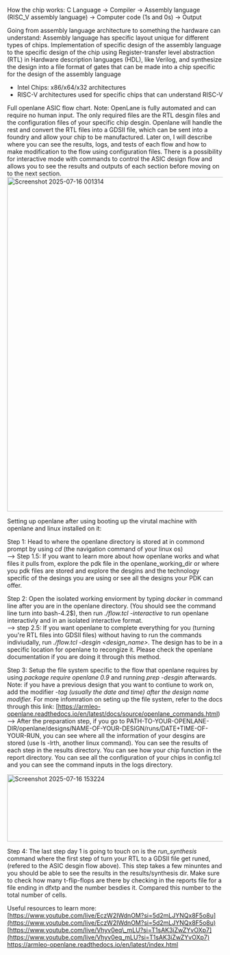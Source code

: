 How the chip works: C Language → Compiler → Assembly language (RISC\_V assembly language) → Computer code (1s and 0s) → Output

Going from assembly language architecture to something the hardware can understand: Assembly language has specific layout unique for different types of chips. Implementation of specific design of the assembly language to the specific design of the chip using Register-transfer level abstraction (RTL) in Hardware description languages (HDL), like Verilog, and synthesize the design into a file format of gates that can be made into a chip specific for the design of the assembly language 
- Intel Chips: x86/x64/x32 architectures  
- RISC-V architectures used for specific chips that can understand RISC-V  

Full openlane ASIC flow chart. Note: OpenLane is fully automated and can require no human input. The only required files are the RTL desgin files and the configuration files of your specific chip desgin. Openlane will handle the rest and convert the RTL files into a GDSII file, which can be sent into a foundry and allow your chip to be manufactured. Later on, I will describe where you can see the results, logs, and tests of each flow and how to make modification to the flow using configuration files.   There is a possibility for interactive mode with commands to control the ASIC design flow and allows you to see the results and outputs of each section before moving on to the next section.
<img width="1787" height="781" alt="Screenshot 2025-07-16 001314" src="https://github.com/user-attachments/assets/c81f4e7c-0d62-4496-ae86-31013bf76fcf" />

Setting up openlane after using booting up the virutal machine with openlane and linux installed on it:

Step 1: Head to where the openlane directory is stored at in commond prompt by using *cd <file-path>* (the navigation command of your linux os)      
      --> Step 1.5: If you want to learn more about how openlane works and what files it pulls from, explore the pdk file in the openlane_working_dir or where you pdk files are stored and explore the desgins and the technology specific of the desings you are using or see all the designs your PDK can offer. 
      
Step 2: Open the isolated working enviorment by typing *docker* in command line after you are in the openlane directory. (You should see the command line turn into bash-4.2$), then run *./flow.tcl -interactive* to run openlane interactivly and in an isolated interactive format.       
      --> step 2.5: If you want openlane to complete everything for you (turning you're RTL files into GDSII files) without having to run the commands indiviudally, run *./flow.tcl -desgin <design_name>*. The design has to be in a specific location for openlane to recongize it. Please check the openlane documentation if you are doing it through this method. 
      
Step 3: Setup the file system specific to the flow that openlane requires by using *package require openlane 0.9* and running *prep -desgin <desgin-name>* afterwards. Note: if you have a previous design that you want to contiune to work on, add the modifier *-tag <run-name> (usually the date and time) after the design name modifier.* For more infomration on seting up the file system, refer to the docs through this link: [https://armleo-openlane.readthedocs.io/en/latest/docs/source/openlane_commands.html)      
      --> After the preparation step, if you go to PATH-TO-YOUR-OPENLANE-DIR/openlane/designs/NAME-OF-YOUR-DESIGN/runs/DATE+TIME-OF-YOUR-RUN, you can see where all the information of your desgins are stored (use ls -lrth, another linux command). You can see the results of each step in the results directory. You can see how your chip function in the report directory. You can see all the configuration of your chips in config.tcl and you can see the command inputs in the logs directory. 
      
<img width="658" height="157" alt="Screenshot 2025-07-16 153224" src="https://github.com/user-attachments/assets/6e2f3cfe-13c5-4a4c-9a2d-c1b5651667e6" />

Step 4: The last step day 1 is going to touch on is the *run_synthesis* command where the first step of turn your RTL to a GDSII file get runed, (refered to the ASIC desgin flow above). This step takes a few minuntes and you should be able to see the results in the results/synthesis dir.  Make sure to check how many t-flip-flops are there by checking in the reports file for a file ending in dfxtp and the number besdies it. Compared this number to the total number of cells. 




Useful resources to learn more:
[https://www.youtube.com/live/EczW2IWdnOM?si=5d2mLJYNQx8F5o8u](https://www.youtube.com/live/EczW2IWdnOM?si=5d2mLJYNQx8F5o8u)   
[https://www.youtube.com/live/Vhyv0eq\_mLU?si=T1sAK3iZwZYvOXp7](https://www.youtube.com/live/Vhyv0eq_mLU?si=T1sAK3iZwZYvOXp7) 
https://armleo-openlane.readthedocs.io/en/latest/index.html




